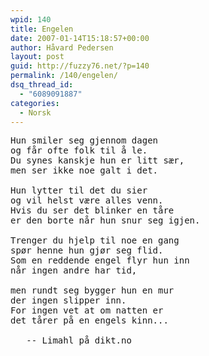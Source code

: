 ```yaml
---
wpid: 140
title: Engelen
date: 2007-01-14T15:18:57+00:00
author: Håvard Pedersen
layout: post
guid: http://fuzzy76.net/?p=140
permalink: /140/engelen/
dsq_thread_id:
  - "6089091887"
categories:
  - Norsk
---
```

<pre>Hun smiler seg gjennom dagen
og får ofte folk til å le.
Du synes kanskje hun er litt sær,
men ser ikke noe galt i det.

Hun lytter til det du sier
og vil helst være alles venn.
Hvis du ser det blinker en tåre
er den borte når hun snur seg igjen.

Trenger du hjelp til noe en gang
spør henne hun gjør seg flid.
Som en reddende engel flyr hun inn
når ingen andre har tid,

men rundt seg bygger hun en mur
der ingen slipper inn.
For ingen vet at om natten er
det tårer på en engels kinn...

   -- Limahl på dikt.no</pre>
